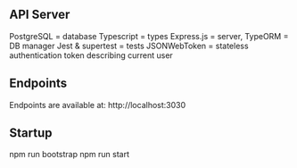 ## API Server

PostgreSQL = database
Typescript = types
Express.js = server,
TypeORM = DB manager
Jest & supertest = tests
JSONWebToken = stateless authentication token describing current user

## Endpoints
Endpoints are available at: http://localhost:3030

## Startup
npm run bootstrap
npm run start